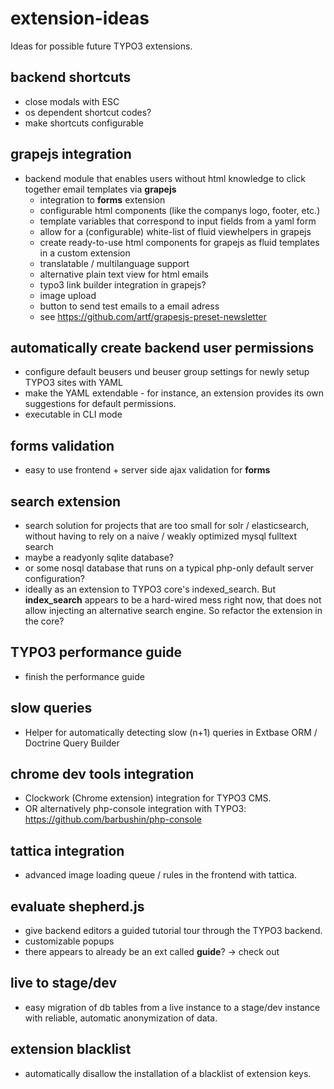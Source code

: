 # extension-ideas
Ideas for possible future TYPO3 extensions.

## backend shortcuts
- close modals with ESC
- os dependent shortcut codes?
- make shortcuts configurable

## grapejs integration
- backend module that enables users without html knowledge to click together email templates via **grapejs**
  - integration to **forms** extension
  - configurable html components (like the companys logo, footer, etc.)
  - template variables that correspond to input fields from a yaml form
  - allow for a (configurable) white-list of fluid viewhelpers in grapejs
  - create ready-to-use html components for grapejs as fluid templates in a custom extension 
  - translatable / multilanguage support
  - alternative plain text view for html emails
  - typo3 link builder integration in grapejs?
  - image upload
  - button to send test emails to a email adress
  - see https://github.com/artf/grapesjs-preset-newsletter

## automatically create backend user permissions
- configure default beusers und beuser group settings for newly setup TYPO3 sites with YAML
- make the YAML extendable - for instance, an extension provides its own suggestions for default permissions.
- executable in CLI mode

## forms validation
- easy to use frontend + server side ajax validation for **forms**

## search extension
- search solution for projects that are too small for solr / elasticsearch, without having to rely on a naive / weakly optimized mysql fulltext search
- maybe a readyonly sqlite database?   	 
- or some nosql database that runs on a typical php-only default server configuration?
- ideally as an extension to TYPO3 core's indexed_search. But **index_search** appears to be a hard-wired mess right now, that does not allow injecting an alternative search engine. So refactor the extension in the core?

## TYPO3 performance guide
- finish the performance guide

## slow queries
- Helper for automatically detecting slow (n+1) queries in Extbase ORM / Doctrine Query Builder

## chrome dev tools integration
- Clockwork (Chrome extension) integration for TYPO3 CMS.
- OR alternatively php-console integration with TYPO3: https://github.com/barbushin/php-console

## tattica integration
- advanced image loading queue / rules in the frontend with tattica.

## evaluate shepherd.js
- give backend editors a guided tutorial tour through the TYPO3 backend.
- customizable popups
- there appears to already be an ext called **guide**? -> check out

## live to stage/dev
- easy migration of db tables from a live instance to a stage/dev instance with reliable, automatic anonymization of data.

## extension blacklist
- automatically disallow the installation of a blacklist of extension keys.
